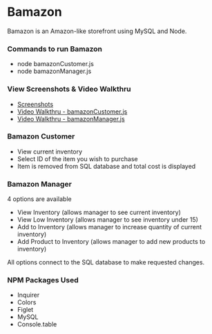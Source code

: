 # Bamazon
Bamazon is an Amazon-like storefront using MySQL and Node.

### Commands to run Bamazon
* node bamazonCustomer.js
* node bamazonManager.js

### View Screenshots & Video Walkthru
* [Screenshots](screenshots/)
* [Video Walkthru - bamazonCustomer.js](https://drive.google.com/file/d/1ChTcws-FOMyOoU-aT2quuWIQNCxCR2hU/view?usp=sharing "Google Drive Bamazon Customer Video")
* [Video Walkthru - bamazonManager.js](https://drive.google.com/file/d/1AAB0ZiPewzJfdGnYjd1e7QLCGUai0hhe/view?usp=sharing "Google Drive Bamazon Manager Video")

### Bamazon Customer

* View current inventory
* Select ID of the item you wish to purchase
* Item is removed from SQL database and total cost is displayed

### Bamazon Manager
4 options are available
* View Inventory (allows manager to see current inventory)
* View Low Inventory (allows manager to see inventory under 15)
* Add to Inventory (allows manager to increase quantity of current inventory)
* Add Product to Inventory (allows manager to add new products to inventory)

All options connect to the SQL database to make requested changes.

### NPM Packages Used
* Inquirer
* Colors
* Figlet
* MySQL
* Console.table









